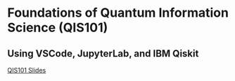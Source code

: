 # Foundations of Quantum Information Science (QIS101)

## Using VSCode, JupyterLab, and IBM Qiskit

[QIS101 Slides](https://brookhavenlab.sharepoint.com/:f:/s/QIS101/Ek4MqMyWcMJIsUAXsVWszEsBuOohVOyE-M2arZyHHXa9nA)
